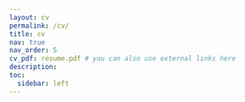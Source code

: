 ```yaml
---
layout: cv
permalink: /cv/
title: cv
nav: true
nav_order: 5
cv_pdf: resume.pdf # you can also use external links here
description: 
toc:
  sidebar: left
---
```

